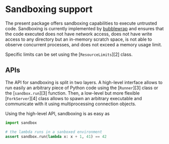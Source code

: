 # Sandboxing support

The present package offers sandboxing capabilities to execute untrusted
code. Sandboxing is currently implemented by [bubblewrap][1] and ensures
that the code executed does not have network access, does not have write
access to any directory but an in-memory scratch space, is not able to
observe concurrent processes, and does not exceed a memory usage limit.

Specific limits can be set using the [`ResourceLimits`][2] class.

## APIs

The API for sandboxing is split in two layers. A high-level interface
allows to run easily an arbitrary piece of Python code using the
[`Runner`][3] class or the [`sandbox.run`][3] function. Then, a low-level
but more flexible [`ForkServer`][4] class allows to spawn an arbitrary
executable and communicate with it using multiprocessing connection
objects.

Using the high-level API, sandboxing is as easy as

```python
import sandbox

# the lambda runs in a sanboxed environment
assert sandbox.run(lambda x: x + 1, 41) == 42
```


[1]: https://github.com/containers/bubblewrap
